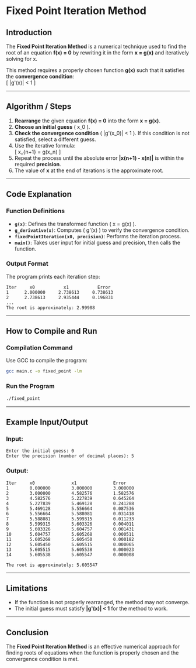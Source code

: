 # **Fixed Point Iteration Method**  

## **Introduction**  
The **Fixed Point Iteration Method** is a numerical technique used to find the root of an equation **f(x) = 0** by rewriting it in the form **x = g(x)** and iteratively solving for x.  

This method requires a properly chosen function **g(x)** such that it satisfies the **convergence condition**:  
\[
|g'(x)| < 1
\]  

---

## **Algorithm / Steps**  

1. **Rearrange** the given equation **f(x) = 0** into the form **x = g(x)**.  
2. **Choose an initial guess** \( x_0 \).  
3. **Check the convergence condition** \( |g'(x_0)| < 1 \). If this condition is not satisfied, select a different guess.  
4. Use the iterative formula:  
   \[
   x_{n+1} = g(x_n)
   \]
5. Repeat the process until the absolute error **|x(n+1) - x(n)|** is within the required **precision**.  
6. The value of **x** at the end of iterations is the approximate root.  

---

## **Code Explanation**  

### **Function Definitions**
- **`g(x)`**: Defines the transformed function \( x = g(x) \).  
- **`g_derivative(x)`**: Computes \( g'(x) \) to verify the convergence condition.  
- **`fixedPointIteration(x0, precision)`**: Performs the iteration process.  
- **`main()`**: Takes user input for initial guess and precision, then calls the function.  

### **Output Format**
The program prints each iteration step:
```
Iter     x0           x1           Error
1      2.000000     2.738613     0.738613
2      2.738613     2.935444     0.196831
...
The root is approximately: 2.99988
```

---

## **How to Compile and Run**
### **Compilation Command**
Use GCC to compile the program:  
```sh
gcc main.c -o fixed_point -lm
```
### **Run the Program**
```sh
./fixed_point
```

---

## **Example Input/Output**
### **Input:**
```
Enter the initial guess: 0
Enter the precision (number of decimal places): 5
```
### **Output:**
```
Iter     x0              x1              Error
1        0.000000        3.000000        3.000000
2        3.000000        4.582576        1.582576
3        4.582576        5.227839        0.645264
4        5.227839        5.469128        0.241288
5        5.469128        5.556664        0.087536
6        5.556664        5.588081        0.031418
7        5.588081        5.599315        0.011233
8        5.599315        5.603326        0.004011
9        5.603326        5.604757        0.001431
10       5.604757        5.605268        0.000511
11       5.605268        5.605450        0.000182
12       5.605450        5.605515        0.000065
13       5.605515        5.605538        0.000023
14       5.605538        5.605547        0.000008

The root is approximately: 5.605547
```

---

## **Limitations**
- If the function is not properly rearranged, the method may not converge.  
- The initial guess must satisfy **|g'(x)| < 1** for the method to work.  

---

## **Conclusion**
The **Fixed Point Iteration Method** is an effective numerical approach for finding roots of equations when the function is properly chosen and the convergence condition is met.
